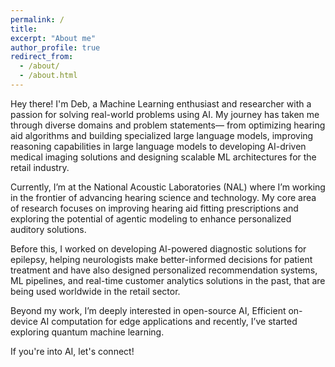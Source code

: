 ```yaml
---
permalink: /
title: 
excerpt: "About me"
author_profile: true
redirect_from: 
  - /about/
  - /about.html
---
```


Hey there! I'm Deb, a Machine Learning enthusiast and researcher with a passion for solving real-world problems using AI. My journey has taken me through diverse domains and problem statements— from optimizing hearing aid algorithms and building specialized large language models, improving reasoning capabilities in large language models to developing AI-driven medical imaging solutions and designing scalable ML architectures for the retail industry.

Currently, I’m at the National Acoustic Laboratories (NAL) where I’m working in the frontier of advancing hearing science and technology. My core area of research focuses on improving hearing aid fitting prescriptions and exploring the potential of agentic modeling to enhance personalized auditory solutions.

Before this, I worked on developing AI-powered diagnostic solutions for epilepsy, helping neurologists make better-informed decisions for patient treatment and have also designed personalized recommendation systems, ML pipelines, and real-time customer analytics solutions in the past, that are being used worldwide in the retail sector.

Beyond my work, I’m deeply interested in open-source AI, Efficient on-device AI computation for edge applications and recently, I’ve started exploring quantum machine learning.

If you're into AI, let's connect!